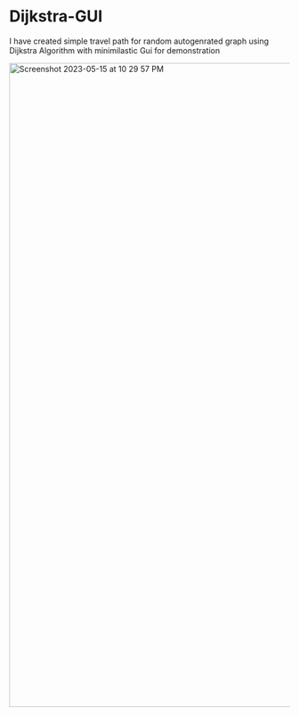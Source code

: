 # Dijkstra-GUI

I have created simple travel path for random autogenrated graph using Dijkstra Algorithm
with minimilastic Gui for demonstration

<img width="1157" alt="Screenshot 2023-05-15 at 10 29 57 PM" src="https://github.com/PruthvirajIngale81/Travel-plan-graph/assets/85471987/a1b50dcb-1058-4514-b93b-9455d085c152">
